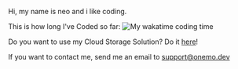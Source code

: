 Hi, my name is neo and i like coding.

This is how long I've Coded so far: 
![My wakatime coding time](https://wakatime.com/badge/user/3f36694b-3aa7-40e2-8621-2f054cbdd552.svg)

Do you want to use my Cloud Storage Solution? Do it [here](https://drive.onemo.dev/)!

If you want to contact me, send me an email to support@onemo.dev
